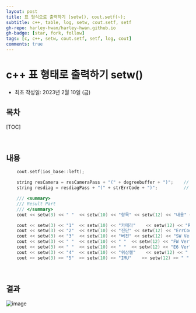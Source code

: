```yaml
---
layout: post
title: 표 형식으로 출력하기 (setw(), cout.setf(~);
subtitle: c++, table, log, setw, cout.setf, setf
gh-repo: harley-hwan/harley-hwan.github.io
gh-badge: [star, fork, follow]
tags: [c, c++, setw, cout.setf, setf, log, cout]
comments: true
---
```


#  c++ 표 형태로 출력하기 setw()
- 최초 작성일: 2023년 2월 10일 (금)

## 목차

[TOC]

<br/>

## 내용

```c++
	cout.setf(ios_base::left);

	string resCamera = resCameraPass + "(" + degreebuffer + ")";	// 카메라 검증 결과
	string resdiag = resdiagPass + "(" + strErrCode + ")";			// 진단 결과 (에러코드)

	/// <summary>
	/// Result Part
	/// </summary>
	cout << setw(3) << " "	<< setw(10) << "항목"	<< setw(12) << "내용"	<< setw(15) << "결과"	<< setw(15) << "비고"		<< endl;

	cout << setw(3) << "1"	<< setw(10) << "카메라"	<< setw(12) << "Roll"	<< setw(15) << resCamera<< setw(15) << "Threshold 2"	<< endl;
	cout << setw(3) << "2"	<< setw(10) << "진단"	<< setw(12) << "ErrCode"<< setw(15) << resdiag	<< setw(15) << " "		<< endl;
	cout << setw(3) << "3"	<< setw(10) << "버전"	<< setw(12) << "SW Ver"	<< setw(15) << SWVer	<< setw(15) << " "		<< endl;
	cout << setw(3) << " "	<< setw(10) << " "	<< setw(12) << "FW Ver"	<< setw(15) << FWVer	<< setw(15) << " "		<< endl;
	cout << setw(3) << " "	<< setw(10) << " "	<< setw(12) << "E6 Ver"	<< setw(15) << E6Ver	<< setw(15) << " "		<< endl;
	cout << setw(3) << "4"	<< setw(10) << "위상캘"	<< setw(12) << " "	<< setw(15) << resdiag	<< setw(15) << " "		<< endl;
	cout << setw(3) << "5"	<< setw(10) << "IMU"	<< setw(12) << " "	<< setw(15) << resdiag	<< setw(15) << " "		<< endl;

```

<br/>

## 결과

![image](https://user-images.githubusercontent.com/68185569/218002463-c66dc783-8de1-4220-a3b3-5d4a7f14aa33.png)
